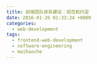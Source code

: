```yaml
---
title: 前端团队体系建设：规范和约定
date: 2016-01-26 01:33:24 +0800
categories:
  - web-development
tags:
  - frontend-web-development
  - software-engineering
  - maihaoche
---
```

